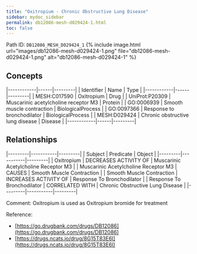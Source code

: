 ```yaml
---
title: "Oxitropium - Chronic Obstructive Lung Disease"
sidebar: mydoc_sidebar
permalink: db12086-mesh-d029424-1.html
toc: false 
---
```



Path ID: `DB12086_MESH_D029424_1`
{% include image.html url="images/db12086-mesh-d029424-1.png" file="db12086-mesh-d029424-1.png" alt="db12086-mesh-d029424-1" %}

## Concepts

|------------|------|---------|
| Identifier | Name | Type    |
|------------|------|---------|
| MESH:C017590 | Oxitropium | Drug |
| UniProt:P20309 | Muscarinic acetylcholine receptor M3 | Protein |
| GO:0006939 | Smooth muscle contraction | BiologicalProcess |
| GO:0097366 | Response to bronchodilator | BiologicalProcess |
| MESH:D029424 | Chronic obstructive lung disease | Disease |
|------------|------|---------|

## Relationships

|---------|-----------|---------|
| Subject | Predicate | Object  |
|---------|-----------|---------|
| Oxitropium | DECREASES ACTIVITY OF | Muscarinic Acetylcholine Receptor M3 |
| Muscarinic Acetylcholine Receptor M3 | CAUSES | Smooth Muscle Contraction |
| Smooth Muscle Contraction | INCREASES ACTIVITY OF | Response To Bronchodilator |
| Response To Bronchodilator | CORRELATED WITH | Chronic Obstructive Lung Disease |
|---------|-----------|---------|

Comment: Oxitropium is used as Oxitropium bromide for treatment

Reference: 
  - [https://go.drugbank.com/drugs/DB12086](https://go.drugbank.com/drugs/DB12086)
  - [https://drugs.ncats.io/drug/8G15T83E6I](https://drugs.ncats.io/drug/8G15T83E6I)
